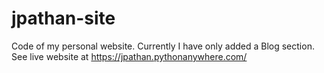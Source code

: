 # jpathan-site
Code of my personal website.
Currently I have only added a Blog section.
See live website at https://jpathan.pythonanywhere.com/
